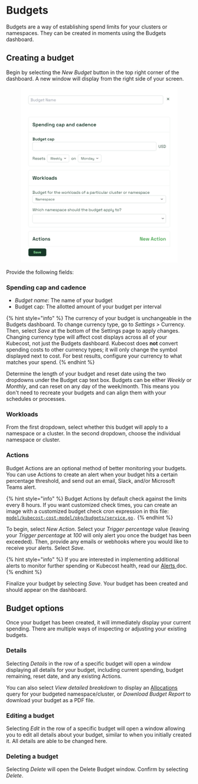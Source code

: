 # Budgets

Budgets are a way of establishing spend limits for your clusters or namespaces. They can be created in moments using the Budgets dashboard.

## Creating a budget

Begin by selecting the _New Budget_ button in the top right corner of the dashboard. A new window will display from the right side of your screen.

<figure><img src="images/budget-dialog.png" alt=""><figcaption></figcaption></figure>

Provide the following fields:

### Spending cap and cadence

* _Budget name_: The name of your budget
* Budget cap: The allotted amount of your budget per interval

{% hint style="info" %}
The currency of your budget is unchangeable in the Budgets dashboard. To change currency type, go to _Settings >_ Currency. Then, select _Save_ at the bottom of the Settings page to apply changes. Changing currency type will affect cost displays across all of your Kubecost, not just the Budgets dashboard. Kubecost does **not** convert spending costs to other currency types; it will only change the symbol displayed next to cost. For best results, configure your currency to what matches your spend.
{% endhint %}

Determine the length of your budget and reset date using the two dropdowns under the Budget cap text box. Budgets can be either _Weekly_ or _Monthly_, and can reset on any day of the week/month. This means you don't need to recreate your budgets and can align them with your schedules or processes.

### Workloads

From the first dropdown, select whether this budget will apply to a namespace or a cluster. In the second dropdown, choose the individual namespace or cluster.

### **Actions**

Budget Actions are an optional method of better monitoring your budgets. You can use Actions to create an alert when your budget hits a certain percentage threshold, and send out an email, Slack, and/or Microsoft Teams alert.

{% hint style="info" %}
Budget Actions by default check against the limits every 8 hours. If you want customized check times, you can create an image with a customized budget check cron expression in this file: [`model/kubecost-cost-model/pkg/budgets/service.go`](https://github.com/kubecost/kubecost-cost-model/blob/develop/pkg/budgets/service.go)`.`
{% endhint %}

To begin, select _New Action_. Select your _Trigger percentage_ value (leaving your _Trigger percentage_ at _100_ will only alert you once the budget has been exceeded). Then, provide any emails or webhooks where you would like to receive your alerts. Select _Save_.

{% hint style="info" %}
If you are interested in implementing additional alerts to monitor further spending or Kubecost health, read our [Alerts ](https://docs.kubecost.com/using-kubecost/navigating-the-kubecost-ui/alerts)doc.
{% endhint %}

Finalize your budget by selecting _Save_. Your budget has been created and should appear on the dashboard.

## Budget options

Once your budget has been created, it will immediately display your current spending. There are multiple ways of inspecting or adjusting your existing budgets.

### Details

Selecting _Details_ in the row of a specific budget will open a window displaying all details for your budget, including current spending, budget remaining, reset date, and any existing Actions.

You can also select _View detailed breakdown_ to display an [Allocations ](https://docs.kubecost.com/using-kubecost/navigating-the-kubecost-ui/cost-allocation)query for your budgeted namespace/cluster, or _Download Budget Report_ to download your budget as a PDF file.

### Editing a budget

Selecting _Edit_ in the row of a specific budget will open a window allowing you to edit all details about your budget, similar to when you initially created it. All details are able to be changed here.

### Deleting a budget

Selecting _Delete_ will open the Delete Budget window. Confirm by selecting _Delete_.
